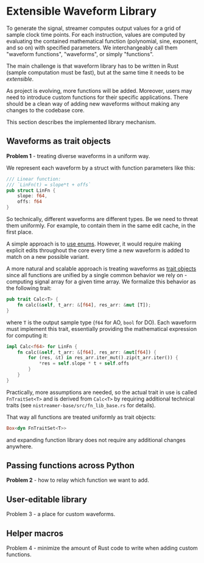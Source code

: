 # Extensible Waveform Library
To generate the signal, streamer computes output values for a grid of sample clock time points. 
For each instruction, values are computed by evaluating the contained mathematical function 
(polynomial, sine, exponent, and so on) with specified parameters. 
We interchangeably call them "waveform functions", "waveforms", or simply "functions".

The main challenge is that waveform library has to be written in Rust 
(sample computation must be fast), but at the same time it needs to be _extensible_. 

As project is evolving, more functions will be added. Moreover, users may need to introduce custom 
functions for their specific applications. There should be a clean way of adding new waveforms 
without making any changes to the codebase core.

This section describes the implemented library mechanism.

## Waveforms as trait objects
**Problem 1** - treating diverse waveforms in a uniform way.

We represent each waveform by a struct with function parameters like this:
```Rust
/// Linear function:
/// `LinFn(t) = slope*t + offs`
pub struct LinFn {
    slope: f64,
    offs: f64
}
```
So technically, different waveforms are different types. Be we need to threat them uniformly. 
For example, to contain them in the same edit cache, in the first place.

A simple approach is to [use enums](https://doc.rust-lang.org/book/ch08-01-vectors.html#using-an-enum-to-store-multiple-types).
However, it would require making explicit edits throughout the core every time
a new waveform is added to match on a new possible variant.

A more natural and scalable approach is treating waveforms as [trait objects](https://doc.rust-lang.org/book/ch18-02-trait-objects.html)
since all functions are unified by a single common behavior we rely on - computing signal array for a given time array.
We formalize this behavior as the following trait:
```Rust
pub trait Calc<T> {
    fn calc(&self, t_arr: &[f64], res_arr: &mut [T]);
}
```
where `T` is the output sample type (`f64` for AO, `bool` for DO). 
Each waveform must implement this trait, essentially providing the mathematical expression for computing it:
```Rust
impl Calc<f64> for LinFn {
    fn calc(&self, t_arr: &[f64], res_arr: &mut[f64]) {
        for (res, &t) in res_arr.iter_mut().zip(t_arr.iter()) {
            *res = self.slope * t + self.offs
        }
    }
}
```
Practically, more assumptions are needed, so the actual trait in use is called 
`FnTraitSet<T>` and is derived from `Calc<T>` by requiring additional technical traits 
(see `nistreamer-base/src/fn_lib_base.rs` for details). 

That way all functions are treated uniformly as trait objects:
```Rust
Box<dyn FnTraitSet<T>>
```
and expanding function library does not require any additional changes anywhere.

## Passing functions across Python
**Problem 2** - how to relay which function we want to add.

## User-editable library
Problem 3 - a place for custom waveforms.

## Helper macros
Problem 4 - minimize the amount of Rust code to write when adding custom functions.

